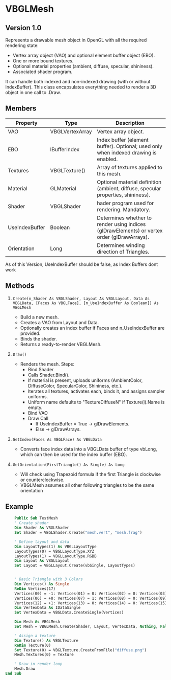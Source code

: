 # VBGLMesh
## Version 1.0

Represents a drawable mesh object in OpenGL with all the required rendering state:
* Vertex array object (VAO) and optional element buffer object (EBO).
* One or more bound textures.
* Optional material properties (ambient, diffuse, specular, shininess).
* Associated shader program.

It can handle both indexed and non-indexed drawing (with or without IndexBuffer).
This class encapsulates everything needed to render a 3D object in one call to .Draw.

## Members

| Property       | Type            | Description |
| --------       | -------         | -------     |
| VAO            | VBGLVertexArray | Vertex array object.
| EBO            | IBufferIndex    | Index buffer (element buffer). Optional; used only when indexed drawing is enabled.
| Textures       | VBGLTexture()   | Array of textures applied to this mesh.
| Material       | GLMaterial      | Optional material definition (ambient, diffuse, specular properties, shininess).
| Shader         | VBGLShader      | hader program used for rendering. Mandatory.
| UseIndexBuffer | Boolean         | Determines whether to render using indices (glDrawElements) or vertex order (glDrawArrays).
| Orientation    | Long            | Determines winding direction of Triangles.

As of this Version, UseIndexBuffer should be false, as Index Buffers dont work

## Methods
1. `Create(n_Shader As VBGLShader, Layout As VBGLLayout, Data As VBGLData, [Faces As VBGLFace], [n_UseIndexBuffer As Boolean]) As VBGLMesh`
    * Build a new mesh.
    * Creates a VAO from Layout and Data.
    * Optionally creates an index buffer if Faces and n_UseIndexBuffer are provided.
    * Binds the shader.
    * Returns a ready-to-render VBGLMesh.

2. `Draw()`
    * Renders the mesh. Steps:
        + Bind Shader
        + Calls Shader.Bind().
        + If material is present, uploads uniforms (AmbientColor, DiffuseColor, SpecularColor, Shininess, etc.).
        + Iterates all textures, activates each, binds it, and assigns sampler uniforms.
        + Uniform name defaults to "TextureDiffuseN" if Texture(i).Name is empty.
        + Bind VAO
        + Draw Call
            * If UseIndexBuffer = True → glDrawElements.
            * Else → glDrawArrays.

3. `GetIndex(Faces As VBGLFace) As VBGLData`
    * Converts face index data into a VBGLData buffer of type vbLong, which can then be used for the index buffer (EBO).

4. `GetOrientation(FirstTriangle() As Single) As Long`
    * Will check using Trapezoid formula if the first Triangle is clockwise or counterclockwise.
    * VBGLMesh assumes all other following triangles to be the same orientation

## Example
```vb
    Public Sub TestMesh
    ' Create shader
    Dim Shader As VBGLShader
    Set Shader = VBGLShader.Create("mesh.vert", "mesh.frag")

    ' Define layout and data
    Dim LayoutTypes(1) As VBGLLayoutType
    LayoutTypes(0) = VBGLLayoutType.XYZ
    LayoutTypes(1) = VBGLLayoutType.RGBB
    Dim Layout As VBGLLayout
    Set Layout = VBGLLayout.Create(vbSingle, LayoutTypes)


    ' Basic Triangle with 3 Colors
    Dim Vertices() As Single
    ReDim Vertices(17)
    Vertices(00) = -1: Vertices(01) = 0: Vertices(02) = 0: Vertices(03) = 1: Vertices(04) = 0: Vertices(05) = 0 
    Vertices(06) = +0: Vertices(07) = 1: Vertices(08) = 0: Vertices(09) = 0: Vertices(10) = 0: Vertices(11) = 0
    Vertices(12) = +1: Vertices(13) = 0: Vertices(14) = 0: Vertices(15) = 0: Vertices(16) = 0: Vertices(17) = 1
    Dim VertexData As IDataSingle
    Set VertexData = VBGLData.CreateSingle(Vertices)

    Dim Mesh As VBGLMesh
    Set Mesh = VBGLMesh.Create(Shader, Layout, VertexData, Nothing, False)

    ' Assign a texture
    Dim Texture() As VBGLTexture
    ReDim Texture(0)
    Set Texture(0) = VBGLTexture.CreateFromFile("diffuse.png")
    Mesh.Textures(0) = Texture

    ' Draw in render loop
    Mesh.Draw
End Sub
```